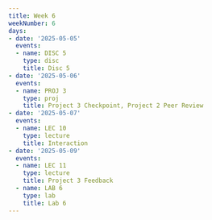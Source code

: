 ```yaml
---
title: Week 6
weekNumber: 6
days:
- date: '2025-05-05'
  events:
  - name: DISC 5
    type: disc
    title: Disc 5
- date: '2025-05-06'
  events:
  - name: PROJ 3
    type: proj
    title: Project 3 Checkpoint, Project 2 Peer Review
- date: '2025-05-07'
  events:
  - name: LEC 10
    type: lecture
    title: Interaction
- date: '2025-05-09'
  events:
  - name: LEC 11
    type: lecture
    title: Project 3 Feedback
  - name: LAB 6
    type: lab
    title: Lab 6
---
```

